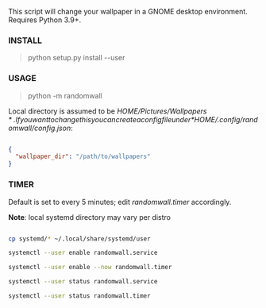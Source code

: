 This script will change your wallpaper in a GNOME desktop environment. Requires Python 3.9+.

### INSTALL

> python setup.py install --user

### USAGE

> python -m randomwall

Local directory is assumed to be *$HOME/Pictures/Wallpapers*. If you want to change this you can create a config file under *$HOME/.config/randomwall/config.json*:

```json

{
  "wallpaper_dir": "/path/to/wallpapers"
}

```


### TIMER

Default is set to every 5 minutes; edit *randomwall.timer* accordingly.

**Note**: local systemd directory may vary per distro

```bash

cp systemd/* ~/.local/share/systemd/user

systemctl --user enable randomwall.service

systemctl --user enable --now randomwall.timer

systemctl --user status randomwall.service

systemctl --user status randomwall.timer

```

